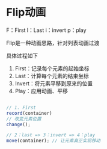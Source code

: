 # Flip动画

F：First
l：Last
i：invert
p：play

Flip是一种动画思路，针对列表动画过渡

具体过程如下

1. First：记录每个元素的起始坐标
2. Last：计算每个元素的结束坐标
3. Invert：将元素平移到原来的位置
4. Play：应用动画、平移

<!-- 伪代码 -->
```javascript

// 1. First
record(container)
// 改变元素位置
change();

// 2：last => 3：invert => 4：play
move(container); // 让元素真正实现移动
```